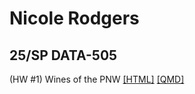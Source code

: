 # Nicole Rodgers
## 25/SP DATA-505

(HW #1) Wines of the PNW <a href = "wine_of_pnw.html">[HTML]</a> <a href = "wine_of_pnw.qmd">[QMD]</a>
